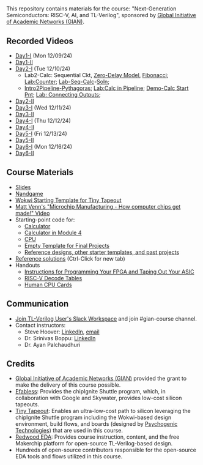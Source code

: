 # 

This repository contains materials for the course: "Next-Generation Semiconductors: RISC-V, AI, and TL-Verilog", sponsored by [Global Initiative of Academic Networks (GIAN)](https://gian.iitkgp.ac.in/).

## Recorded Videos
- [Day1-I](https://www.youtube.com/live/r8yaM7IEL4U?si=fsHyR4tPXG_apcLy) (Mon 12/09/24)
- [Day1-II](https://www.youtube.com/live/8to2UlMC07A?si=_wlalLZWlx0VADho) 
- [Day2-I](https://www.youtube.com/live/Rl4u-mxcpAk?si=ZJGfigONWhgcCJjd) (Tue 12/10/24)
  - Lab2-Calc: Sequential Ckt, [Zero-Delay Model](https://youtu.be/Rl4u-mxcpAk?t=560), [Fibonacci](https://youtu.be/Rl4u-mxcpAk?t=891); [Lab:Counter](https://youtu.be/Rl4u-mxcpAk?t=1091); [Lab-Seq-Calc](https://youtu.be/Rl4u-mxcpAk?t=1807)-[Soln](https://youtu.be/Rl4u-mxcpAk?t=2970);
  - [Intro2Pipeline-Pythagoras](https://youtu.be/Rl4u-mxcpAk?t=3461); [Lab:Calc in Pipeline](https://youtu.be/Rl4u-mxcpAk?t=5186); [Demo-Calc Start Pnt](https://youtu.be/Rl4u-mxcpAk?t=7515); [Lab: Connecting Outputs](https://youtu.be/Rl4u-mxcpAk?t=9879);
- [Day2-II](https://www.youtube.com/live/RexES3n2J_Q?si=YDBQrdzKvs2UXf7S)
- [Day3-I](https://www.youtube.com/live/QaDRZRLZcLc?si=YoHgieMUfpc0Zoir) (Wed 12/11/24)
- [Day3-II](https://www.youtube.com/live/DeRhWiuUW34?si=eNW54Gz68FZsQoNd)
- [Day4-I](https://www.youtube.com/live/ZbJ5BF6fVoI?si=4WuhcSh7T85t0449) (Thu 12/12/24)
- [Day4-II](https://www.youtube.com/live/pVkzBeDEV18?si=EFRckHpoJyInU9eQ)
- [Day5-I](https://www.youtube.com/live/MywhEZgnLsg?si=AHx48fuEW7Bo13Q_) (Fri 12/13/24)
- [Day5-II](https://www.youtube.com/live/AEMGp49Fhjo?si=62MKqIIiFk8Z0zZ-)
- [Day6-I](https://www.youtube.com/live/suMUdVeXASE?si=9MMizsaV3UMSRTgo) (Mon 12/16/24)
- [Day6-II](https://www.youtube.com/live/smOwhddBHz8?si=doXwTTOjNlj3bVPO)
  
## Course Materials

 - [Slides](https://docs.google.com/presentation/d/1unt9E73wd47VRWBN9G3i5raTyQk_lPVCQLc10xhI1dg/edit?usp=sharing)
 - [Nandgame](https://nandgame.com)
 - [Wokwi Starting Template for Tiny Tapeout](https://wokwi.com/projects/354858054593504257)
 - [Matt Venn's "Microchip Manufacturing - How computer chips get made!" Video](https://www.youtube.com/watch?v=aBDJQ9NYTEU)
 - Starting-point code for:
   - [Calculator](https://makerchip.com/sandbox?code_url=https:%2F%2Fraw.githubusercontent.com%2Fstevehoover%2Fgian-course%2Fmain%2Ftt_um_calc_shell.tlv)
   - [Calculator in Module 4](https://makerchip.com/sandbox?code_url=https:%2F%2Fraw.githubusercontent.com%2Fstevehoover%2Fgian-course%2Fmain%2Ftt_um_calc_module4.tlv)
   - [CPU](https://makerchip.com/sandbox?code_url=https:%2F%2Fraw.githubusercontent.com%2Fstevehoover%2Fgian-course%2Fmain%2Ftt_um_riscv_shell.tlv)
   - [Empty Template for Final Projects](https://makerchip.com/sandbox?code_url=https:%2F%2Fraw.githubusercontent.com%2Fstevehoover%2Ftt10-makerchip-template%2Frefs%2Fheads%2Fmain%2Fsrc%2Fproject.tlv)
   - [Reference designs, other starter templates, and past projects](./reference_designs/README.md)
 - [Reference solutions](https://makerchip.com/sandbox?code_url=https:%2F%2Fraw.githubusercontent.com%2Fstevehoover%2Fgian-course%2Fmain%2Freference_solutions.tlv) (Ctrl-Click for new tab)
 - Handouts
   - [Instructions for Programming Your FPGA and Taping Out Your ASIC](https://docs.google.com/document/d/e/2PACX-1vT8HEFI25bnx5iztVhEJmTh06nr9HTT-DHkhOT3X6CcUmXPQlax5T6FPCgsIqXcJ258a6uI4CPL8mOg/pub)
   - [RISC-V Decode Tables](https://docs.google.com/presentation/d/e/2PACX-1vTAavhqbL1q3VkRy5IMeGo0KduYC4boXcRuPcFEBQUfoBmmJh05hM4l_Sonq_WtB742lvJWxooy-Rkt/pub?start=false&loop=false&delayms=3000)
   - [Human CPU Cards](https://docs.google.com/presentation/d/e/2PACX-1vTC-oWp7n1XpPzps6FyRAojMMI1YbHwFh8xmGP6xDu9fCBMn9WDAInwxt5RZGFFYC3SGwtXqMJb9m4J/pub?start=false&loop=false&delayms=3000)

## Communication

 - [Join TL-Verilog User's Slack Workspace](https://join.slack.com/t/tl-verilog-users/shared_invite/zt-4fatipnr-dmDgkbzrCe0ZRLOOVm89gA) and join #gian-course channel.
 - Contact instructors:
   - Steve Hoover: [LinkedIn](https://www.linkedin.com/in/steve-hoover-a44b607/), [email](mailto:steve.hoover@redwoodeda.com)
   - Dr. Srinivas Boppu: [LinkedIn](https://www.linkedin.com/in/srinivasboppu)
   - Dr. Ayan Palchaudhuri

## Credits

 - [Global Initiative of Academic Networks (GIAN)](https://gian.iitkgp.ac.in/) provided the grant to make the delivery of this course possible.
 - [Efabless](https://efabless.com): Provides the chipIgnite Shuttle program, which, in collaboration with Google and Skywater, provides low-cost silicon tapeouts.
 - [Tiny Tapeout](https://tinytapeout.com/): Enables an ultra-low-cost path to silicon leveraging the chipIgnite Shuttle program including the Wokwi-based design environment, build flows, and boards (designed by [Psychogenic Technologies](https://psychogenic.com/)) that are used in this course.
 - [Redwood EDA](https://redwoodeda.com): Provides course instruction, content, and the free Makerchip platform for open-source TL-Verilog-based design.
 - Hundreds of open-source contributors responsible for the open-source EDA tools and flows utilized in this course.
